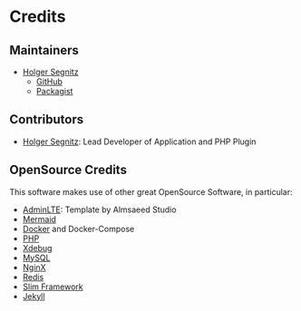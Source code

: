 # Credits
## Maintainers

* [Holger Segnitz](https://www.segnitz.net/)
  * [GitHub](https://github.com/soarce-qa)
  * [Packagist](https://packagist.org/packages/soarce/)

## Contributors
* [Holger Segnitz](https://www.segnitz.net/): Lead Developer of Application and PHP
  Plugin


## OpenSource Credits
This software makes use of other great OpenSource Software, in particular:

* [AdminLTE](https://adminlte.io/): Template by Almsaeed Studio
* [Mermaid](https://mermaidjs.github.io/)
* [Docker](https://docker.com/) and Docker-Compose
* [PHP](https://php.net/)
* [Xdebug](https://xdebug.org/)
* [MySQL](https://mysql.org/)
* [NginX](https://nginx.org/)
* [Redis](https://redis.io/)
* [Slim Framework](https://slimframework.com/)
* [Jekyll](https://jekyllrb.com/)
